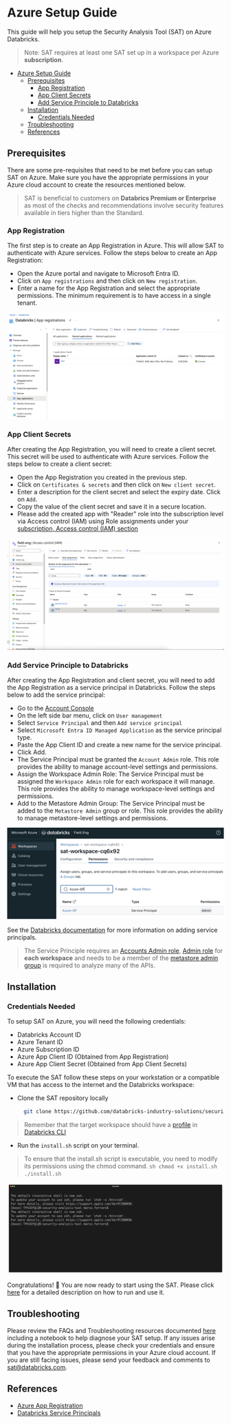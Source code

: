 # Azure Setup Guide

This guide will help you setup the Security Analysis Tool (SAT) on Azure Databricks.

> Note: SAT requires at least one SAT set up in a workspace per Azure **subscription**. 

- [Azure Setup Guide](#azure-setup-guide)
  - [Prerequisites](#prerequisites)
    - [App Registration](#app-registration)
    - [App Client Secrets](#app-client-secrets)
    - [Add Service Principle to Databricks](#add-service-principle-to-databricks)
  - [Installation](#installation)
    - [Credentials Needed](#credentials-needed)
  - [Troubleshooting](#troubleshooting)
  - [References](#references)

## Prerequisites

There are some pre-requisites that need to be met before you can setup SAT on Azure. Make sure you have the appropriate permissions in your Azure cloud account to create the resources mentioned below.

> SAT is beneficial to customers on **Databrics Premium or Enterprise** as most of the checks and recommendations involve security features available in tiers higher than the Standard.


### App Registration

The first step is to create an App Registration in Azure. This will allow SAT to authenticate with Azure services. Follow the steps below to create an App Registration:

- Open the Azure portal and navigate to Microsoft Entra ID.
- Click on `App registrations` and then click on `New registration`.
- Enter a name for the App Registration and select the appropriate permissions. The minimum requirement is to have access in a single tenant.

![alt text](../images/azure_app_reg.png)



### App Client Secrets

After creating the App Registration, you will need to create a client secret. This secret will be used to authenticate with Azure services. Follow the steps below to create a client secret:

- Open the App Registration you created in the previous step.
- Click on `Certificates & secrets` and then click on `New client secret`.
- Enter a description for the client secret and select the expiry date. Click on `Add`.
- Copy the value of the client secret and save it in a secure location.
- Please add the created app with "Reader" role into the subscription level via Access control (IAM) using Role assignments under your [subscription, Access control (IAM) section](https://learn.microsoft.com/en-us/azure/role-based-access-control/role-assignments-portal#step-2-open-the-add-role-assignment-page)

![alt text](../images/azure_role_assignment.png)

### Add Service Principle to Databricks

After creating the App Registration and client secret, you will need to add the App Registration as a service principal in Databricks. Follow the steps below to add the service principal:

- Go to the [Account Console](https://accounts.azuredatabricks.net/)
- On the left side bar menu, click on `User management`
- Select `Service Principal` and then `Add service principal`
- Select `Microsoft Entra ID Managed Application` as the service principal type.
- Paste the App Client ID and create a new name for the service principal.
- Click Add.
- The Service Principal must be granted the `Account Admin` role. This role provides the ability to manage account-level settings and permissions.
- Assign the Workspace Admin Role: The Service Principal must be assigned the `Workspace Admin` role for each workspace it will manage. This role provides the ability to manage workspace-level settings and permissions.
- Add to the Metastore Admin Group: The Service Principal must be added to the `Metastore Admin` group or role. This role provides the ability to manage metastore-level settings and permissions.

![Azure_SP_Workspace](../images/azure_ws.png)

See the [Databricks documentation](https://learn.microsoft.com/en-us/azure/databricks/admin/users-groups/service-principals#--databricks-and-microsoft-entra-id-formerly-azure-active-directory-service-principals) for more information on adding service principals.

> The Service Principle requires an [Accounts Admin role](https://learn.microsoft.com/en-us/azure/databricks/admin/users-groups/service-principals#--assign-account-admin-roles-to-a-service-principal), [Admin role](https://learn.microsoft.com/en-us/azure/databricks/admin/users-groups/service-principals#assign-a-service-principal-to-a-workspace-using-the-account-console) for **each workspace** and needs to be a member of the [metastore admin group](https://learn.microsoft.com/en-us/azure/databricks/data-governance/unity-catalog/manage-privileges/admin-privileges#who-has-metastore-admin-privileges) is required to analyze many of the APIs.

## Installation

### Credentials Needed

To setup SAT on Azure, you will need the following credentials:

- Databricks Account ID
- Azure Tenant ID
- Azure Subscription ID
- Azure App Client ID (Obtained from App Registration)
- Azure App Client Secret (Obtained from App Client Secrets)

To execute the SAT follow these steps on your workstation or a compatible VM that has access to the internet and the Databricks workspace:

- Clone the SAT repository locally 
  
  ```sh
    git clone https://github.com/databricks-industry-solutions/security-analysis-tool.git
   ```

> Remember that the target workspace should have a [profile](https://docs.gcp.databricks.com/en/dev-tools/cli/profiles.html) in [Databricks CLI](https://docs.gcp.databricks.com/en/dev-tools/cli/tutorial.html)

- Run the `install.sh` script on your terminal.

> To ensure that the install.sh script is executable, you need to modify its permissions using the chmod command.
    ```sh
      chmod +x install.sh
      ./install.sh
    ```

![](../gif/terminal-azure.gif)

Congratulations! 🎉 You are now ready to start using the SAT. Please click [here](../setup.md#usage) for a detailed description on how to run and use it.


## Troubleshooting
Please review the FAQs and Troubleshooting resources documented [here](./faqs_and_troubleshooting.md) including a notebook to help diagnose your SAT setup.
If any issues arise during the installation process, please check your credentials and ensure that you have the appropriate permissions in your Azure cloud account. If you are still facing issues, please send your feedback and comments to sat@databricks.com. 

## References

- [Azure App Registration](https://docs.microsoft.com/en-us/azure/active-directory/develop/quickstart-register-app)
- [Databricks Service Principals](https://learn.microsoft.com/en-us/azure/databricks/admin/users-groups/service-principals#--databricks-and-microsoft-entra-id-formerly-azure-active-directory-service-principals)
